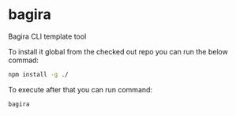 # bagira
Bagira CLI template tool

To install it global from the checked out repo you can run the below commad:
```bash
npm install -g ./
```

To execute after that you can run command:
```bash
bagira
```